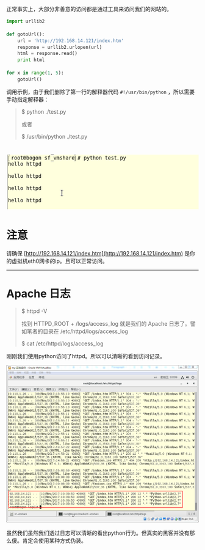 正常事实上，大部分非善意的访问都是通过工具来访问我们的网站的。

```py
import urllib2

def gotoUrl():
    url = 'http://192.168.14.121/index.htm'
    response = urllib2.urlopen(url)
    html = response.read()
    print html

for x in range(1, 5):
    gotoUrl()
```

调用示例，由于我们删除了第一行的解释器代码 `#!/usr/bin/python` ，所以需要手动指定解释器：

> $ python ./test.py
>
> 或者
>
> $ /usr/bin/python ./test.py

# ![](/assets/37377b6c-91ac-4b5e-ad6e-0cddd7eb405bimport.png)

# 注意

请确保 [http://192.168.14.121/index.htm](http://192.168.14.121/index.htm) 是你的虚拟机eth0网卡的ip。且可以正常访问。

---

# Apache 日志

> $ httpd -V
>
> 找到 HTTPD\_ROOT + /logs/access\_log 就是我们的 Apache 日志了。譬如笔者的目录在 /etc/httpd/logs/access\_log
>
> $ cat /etc/httpd/logs/access\_log

刚刚我们使用python访问了httpd。所以可以清晰的看到访问记录。

![](/assets/12321612831283123123import.png)

虽然我们虽然我们透过日志可以清晰的看出python行为。但真实的黑客并没有那么傻。肯定会使用某种方式伪装。

